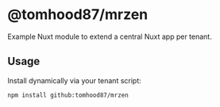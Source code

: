 # @tomhood87/mrzen

Example Nuxt module to extend a central Nuxt app per tenant.

## Usage

Install dynamically via your tenant script:

```bash
npm install github:tomhood87/mrzen
